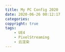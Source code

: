 ```yaml
---
title: My PC Config 2020
date: 2020-06-26 00:12:17
categories: 
copyright: true
tags: 
	- UE4
	- PixelStreaming
	- 云渲染
---
```




